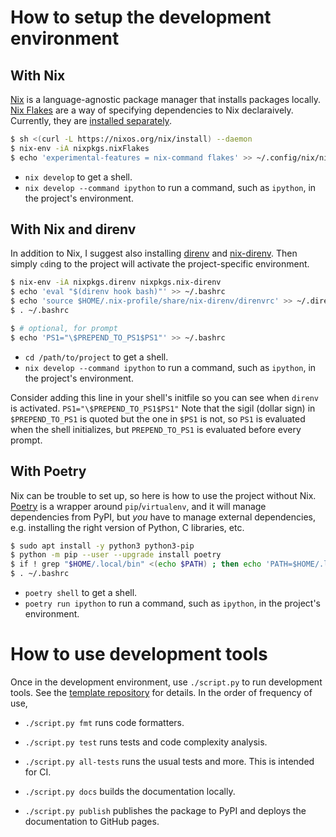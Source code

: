 # How to setup the development environment

## With Nix

[Nix] is a language-agnostic package manager that installs packages locally. [Nix Flakes] are a way
of specifying dependencies to Nix declaraively. Currently, they are [installed separately][install
nix flakes].

```sh
$ sh <(curl -L https://nixos.org/nix/install) --daemon
$ nix-env -iA nixpkgs.nixFlakes
$ echo 'experimental-features = nix-command flakes' >> ~/.config/nix/nix.conf
```

- `nix develop` to get a shell.
- `nix develop --command ipython` to run a command, such as `ipython`, in the project's environment.

[nix]: https://nixos.org/
[nix flakes]: https://nixos.wiki/wiki/Flakes
[install nix flakes]: https://nixos.wiki/wiki/Flakes#Installing_flakes

## With Nix and direnv

In addition to Nix, I suggest also installing [direnv] and [nix-direnv]. Then simply `cd`ing to the
project will activate the project-specific environment.

```sh
$ nix-env -iA nixpkgs.direnv nixpkgs.nix-direnv
$ echo 'eval "$(direnv hook bash)"' >> ~/.bashrc
$ echo 'source $HOME/.nix-profile/share/nix-direnv/direnvrc' >> ~/.direnvrc
$ . ~/.bashrc

$ # optional, for prompt
$ echo 'PS1="\$PREPEND_TO_PS1$PS1"' >> ~/.bashrc
```

- `cd /path/to/project` to get a shell.
- `nix develop --command ipython` to run a command, such as `ipython`, in the project's environment.

Consider adding this line in your shell's initfile so you can see when `direnv` is
activated. `PS1="\$PREPEND_TO_PS1$PS1"` Note that the sigil (dollar sign) in `$PREPEND_TO_PS1` is
quoted but the one in `$PS1` is not, so `PS1` is evaluated when the shell initializes, but
`PREPEND_TO_PS1` is evaluated before every prompt.

[direnv]: https://direnv.net/
[nix-direnv]: https://github.com/nix-community/nix-direnv

## With Poetry

Nix can be trouble to set up, so here is how to use the project without Nix. [Poetry] is a wrapper
around `pip`/`virtualenv`, and it will manage dependencies from PyPI, but *you* have to manage
external dependencies, e.g. installing the right version of Python, C libraries, etc.

```sh
$ sudo apt install -y python3 python3-pip
$ python -m pip --user --upgrade install poetry
$ if ! grep "$HOME/.local/bin" <(echo $PATH) ; then echo 'PATH=$HOME/.local/bin:$PATH' >> ~/.bashrc; fi
$ . ~/.bashrc
```

- `poetry shell` to get a shell.
- `poetry run ipython` to run a command, such as `ipython`, in the project's environment.

[poetry]: https://python-poetry.org/

# How to use development tools

Once in the development environment, use `./script.py` to run development tools. See the [template repository] for details. In the order of frequency of use,

- `./script.py fmt` runs code formatters.

- `./script.py test` runs tests and code complexity analysis.

- `./script.py all-tests` runs the usual tests and more. This is intended for CI.

- `./script.py docs` builds the documentation locally.

- `./script.py publish` publishes the package to PyPI and deploys the documentation to GitHub pages.

[autoimport]: https://lyz-code.github.io/autoimport/
[isort]: https://pycqa.github.io/isort/
[black]: https://black.readthedocs.io/en/stable/
[mypy]: https://mypy.readthedocs.io/en/stable/
[pylint]: https://pylint.org/
[pytest]: https://docs.pytest.org/en/7.0.x/
[coverage.py]: https://coverage.readthedocs.io/en/6.1.1/index.html
[radon]: https://radon.readthedocs.io/en/latest/
[proselint]: http://proselint.com/
[rstcheck]: https://github.com/myint/rstcheck
[twine]: https://twine.readthedocs.io/en/stable/
[tox]: https://tox.wiki/en/latest/
[bump2version]: https://github.com/c4urself/bump2version
[template repository]: https://github.com/charmoniumQ/sams-cookiecutter-pypackage/blob/main/README.md
